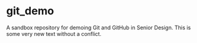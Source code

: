 # git_demo
A sandbox repository for demoing Git and GitHub in Senior Design.
This is some very new text without a conflict.
